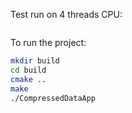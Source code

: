 Test run on 4 threads CPU:
```bash

```

To run the project:
```bash
mkdir build
cd build
cmake ..
make
./CompressedDataApp
```
